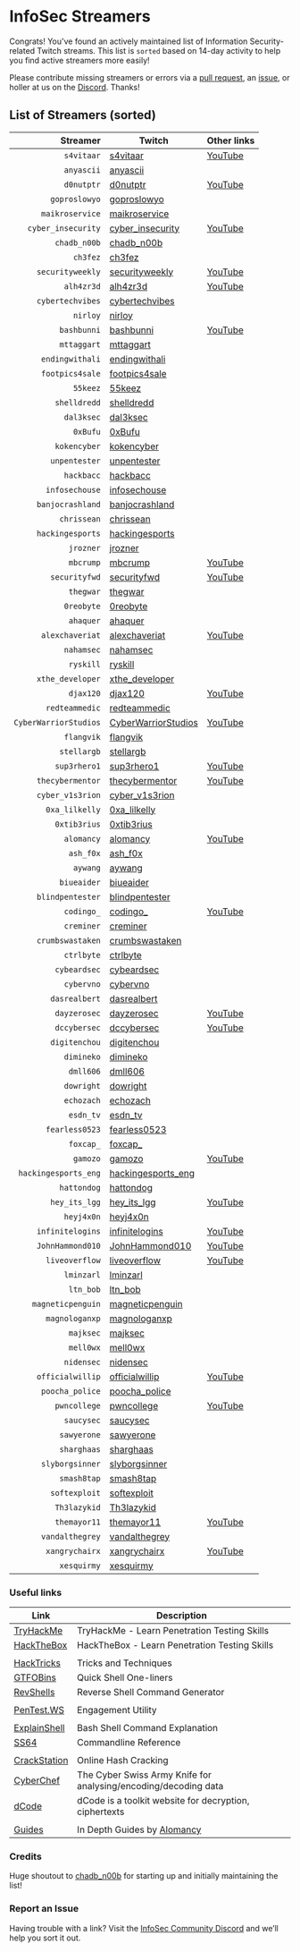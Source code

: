 # InfoSec Streamers

Congrats! You've found an actively maintained list of Information Security-related Twitch streams. This list is `sorted` based on 14-day activity to help you find active streamers more easily!

Please contribute missing streamers or errors via a [pull request](https://github.com/infosecstreams/infosecstreams.github.io/pulls), an [issue](https://github.com/infosecstreams/infosecstreams.github.io/issues), or holler at us on the [Discord](https://discord.gg/RftU46K8sn). Thanks!

## List of Streamers (sorted)

Streamer | Twitch | Other links
---: | --- | :---
`s4vitaar` | [s4vitaar](https://www.twitch.tv/s4vitaar) | [YouTube](https://www.youtube.com/channel/UCNHWpNqiM8yOQcHXtsluD7Q)
`anyascii` | [anyascii](https://www.twitch.tv/anyascii) | 
`d0nutptr` | [d0nutptr](https://www.twitch.tv/d0nutptr) | [YouTube](https://www.youtube.com/d0nutptr)
`goproslowyo` | [goproslowyo](https://www.twitch.tv/goproslowyo) | 
`maikroservice` | [maikroservice](https://www.twitch.tv/maikroservice) | 
`cyber_insecurity` | [cyber_insecurity](https://www.twitch.tv/cyber_insecurity) | [YouTube](https://www.youtube.com/channel/UCL4JGzitDkX5TOwzs9A02Kg)
`chadb_n00b` | [chadb_n00b](https://www.twitch.tv/chadb_n00b) | 
`ch3fez` | [ch3fez](https://www.twitch.tv/ch3fez) | 
`securityweekly` | [securityweekly](https://www.twitch.tv/securityweekly) | [YouTube](https://www.youtube.com/channel/UCg--XBjJ50a9tUhTKXVPiqg)
`alh4zr3d` | [alh4zr3d](https://www.twitch.tv/alh4zr3d) | [YouTube](https://www.youtube.com/channel/UCz-Z-d2VPQXHGkch0-_KovA)
`cybertechvibes` | [cybertechvibes](https://www.twitch.tv/cybertechvibes) | 
`nirloy` | [nirloy](https://www.twitch.tv/nirloy) | 
`bashbunni` | [bashbunni](https://www.twitch.tv/bashbunni) | [YouTube]( )
`mttaggart` | [mttaggart](https://www.twitch.tv/mttaggart) | 
`endingwithali` | [endingwithali](https://www.twitch.tv/endingwithali) | 
`footpics4sale` | [footpics4sale](https://www.twitch.tv/footpics4sale) | 
`55keez` | [55keez](https://www.twitch.tv/55keez) | 
`shelldredd` | [shelldredd](https://www.twitch.tv/shelldredd) | 
`dal3ksec` | [dal3ksec](https://www.twitch.tv/dal3ksec) | 
`0xBufu` | [0xBufu](https://www.twitch.tv/0xBufu) | 
`kokencyber` | [kokencyber](https://www.twitch.tv/kokencyber) | 
`unpentester` | [unpentester](https://www.twitch.tv/unpentester) | 
`hackbacc` | [hackbacc](https://www.twitch.tv/hackbacc) | 
`infosechouse` | [infosechouse](https://www.twitch.tv/infosechouse) | 
`banjocrashland` | [banjocrashland](https://www.twitch.tv/banjocrashland) | 
`chrissean` | [chrissean](https://www.twitch.tv/chrissean) | 
`hackingesports` | [hackingesports](https://www.twitch.tv/hackingesports) | 
`jrozner` | [jrozner](https://www.twitch.tv/jrozner) | 
`mbcrump` | [mbcrump](https://www.twitch.tv/mbcrump) | [YouTube](https://www.youtube.com/channel/UCCjHMUEzoCauYet8NG4sCog)
`securityfwd` | [securityfwd](https://www.twitch.tv/securityfwd) | [YouTube](https://www.youtube.com/channel/UCgTNupxATBfWmfehv21ym-g)
`thegwar` | [thegwar](https://www.twitch.tv/thegwar) | 
`0reobyte` | [0reobyte](https://www.twitch.tv/0reobyte) | 
`ahaquer` | [ahaquer](https://www.twitch.tv/ahaquer) | 
`alexchaveriat` | [alexchaveriat](https://www.twitch.tv/alexchaveriat) | [YouTube](https://www.youtube.com/c/AlexChaveriat/videos)
`nahamsec` | [nahamsec](https://www.twitch.tv/nahamsec) | 
`ryskill` | [ryskill](https://www.twitch.tv/ryskill) | 
`xthe_developer` | [xthe_developer](https://www.twitch.tv/xthe_developer) | 
`djax120` | [djax120](https://www.twitch.tv/djax120) | [YouTube](https://www.youtube.com/channel/UCJVQ4X0olUFq0nrxS8Xvijg)
`redteammedic` | [redteammedic](https://www.twitch.tv/redteammedic) | 
`CyberWarriorStudios` | [CyberWarriorStudios](https://www.twitch.tv/CyberWarriorStudios) | [YouTube](https://www.youtube.com/channel/UC1BeplJcC5YGHjcF8QyRD7g)
`flangvik` | [flangvik](https://www.twitch.tv/flangvik) | 
`stellargb` | [stellargb](https://www.twitch.tv/stellargb) | 
`sup3rhero1` | [sup3rhero1](https://www.twitch.tv/sup3rhero1) | [YouTube]( https://www.youtube.com/superhero1)
`thecybermentor` | [thecybermentor](https://www.twitch.tv/thecybermentor) | [YouTube](https://www.youtube.com/channel/UC0ArlFuFYMpEewyRBzdLHiw)
`cyber_v1s3rion` | [cyber_v1s3rion](https://www.twitch.tv/cyber_v1s3rion) | 
`0xa_lilkelly` | [0xa_lilkelly](https://www.twitch.tv/0xa_lilkelly) | 
`0xtib3rius` | [0xtib3rius](https://www.twitch.tv/0xtib3rius) | 
`alomancy` | [alomancy](https://www.twitch.tv/alomancy) | [YouTube](https://www.youtube.com/channel/UCe2i94acge3Bv2Tmjla0h_g)
`ash_f0x` | [ash_f0x](https://www.twitch.tv/ash_f0x) | 
`aywang` | [aywang](https://www.twitch.tv/aywang) | 
`biueaider` | [biueaider](https://www.twitch.tv/biueaider) | 
`blindpentester` | [blindpentester](https://www.twitch.tv/blindpentester) | 
`codingo_` | [codingo_](https://www.twitch.tv/codingo_) | [YouTube](https://www.youtube.com/channel/UCUfO02gdMDXgOJWdv_jiLMg)
`creminer` | [creminer](https://www.twitch.tv/creminer) | 
`crumbswastaken` | [crumbswastaken](https://www.twitch.tv/crumbswastaken) | 
`ctrlbyte` | [ctrlbyte](https://www.twitch.tv/ctrlbyte) | 
`cybeardsec` | [cybeardsec](https://www.twitch.tv/cybeardsec) | 
`cybervno` | [cybervno](https://www.twitch.tv/cybervno) | 
`dasrealbert` | [dasrealbert](https://www.twitch.tv/dasrealbert) | 
`dayzerosec` | [dayzerosec](https://www.twitch.tv/dayzerosec) | [YouTube](https://www.youtube.com/channel/UCXFC76FDHZRVes6_lZqwLBA)
`dccybersec` | [dccybersec](https://www.twitch.tv/dccybersec) | [YouTube](https://www.youtube.com/channel/UC3sccPO4v8YqCTn8sezZGTw)
`digitenchou` | [digitenchou](https://www.twitch.tv/digitenchou) | 
`dimineko` | [dimineko](https://www.twitch.tv/dimineko) | 
`dmll606` | [dmll606](https://www.twitch.tv/dmll606) | 
`dowright` | [dowright](https://www.twitch.tv/dowright) | 
`echozach` | [echozach](https://www.twitch.tv/echozach) | 
`esdn_tv` | [esdn_tv](https://www.twitch.tv/esdn_tv) | 
`fearless0523` | [fearless0523](https://www.twitch.tv/fearless0523) | 
`foxcap_` | [foxcap_](https://www.twitch.tv/foxcap_) | 
`gamozo` | [gamozo](https://www.twitch.tv/gamozo) | [YouTube](https://www.youtube.com/channel/UC17ewSS9f2EnkCyMztCdoKA)
`hackingesports_eng` | [hackingesports_eng](https://www.twitch.tv/hackingesports_eng) | 
`hattondog` | [hattondog](https://www.twitch.tv/hattondog) | 
`hey_its_lgg` | [hey_its_lgg](https://www.twitch.tv/hey_its_lgg) | [YouTube](https://www.youtube.com/channel/UCFzslRuETaviEruPQ_HQP1A)
`heyj4x0n` | [heyj4x0n](https://www.twitch.tv/heyj4x0n) | 
`infinitelogins` | [infinitelogins](https://www.twitch.tv/infinitelogins) | [YouTube](https://www.youtube.com/channel/UC_nKukFaGysjMzqMVHEIgxQ)
`JohnHammond010` | [JohnHammond010](https://www.twitch.tv/JohnHammond010) | [YouTube](https://www.youtube.com/channel/UCVeW9qkBjo3zosnqUbG7CFw)
`liveoverflow` | [liveoverflow](https://www.twitch.tv/liveoverflow) | [YouTube]( https://www.youtube.com/c/LiveOverflowCTF)
`lminzarl` | [lminzarl](https://www.twitch.tv/lminzarl) | 
`ltn_bob` | [ltn_bob](https://www.twitch.tv/ltn_bob) | 
`magneticpenguin` | [magneticpenguin](https://www.twitch.tv/magneticpenguin) | 
`magnologanxp` | [magnologanxp](https://www.twitch.tv/magnologanxp) | 
`majksec` | [majksec](https://www.twitch.tv/majksec) | 
`mell0wx` | [mell0wx](https://www.twitch.tv/mell0wx) | 
`nidensec` | [nidensec](https://www.twitch.tv/nidensec) | 
`officialwillip` | [officialwillip](https://www.twitch.tv/officialwillip) | [YouTube](https://www.youtube.com/channel/UCaOOGHgwrcyf527o838yLyg)
`poocha_police` | [poocha_police](https://www.twitch.tv/poocha_police) | 
`pwncollege` | [pwncollege](https://www.twitch.tv/pwncollege) | [YouTube](https://www.youtube.com/channel/UCBaWwFw7KmCN8YlfX4ERYKg)
`saucysec` | [saucysec](https://www.twitch.tv/saucysec) | 
`sawyerone` | [sawyerone](https://www.twitch.tv/sawyerone) | 
`sharghaas` | [sharghaas](https://www.twitch.tv/sharghaas) | 
`slyborgsinner` | [slyborgsinner](https://www.twitch.tv/slyborgsinner) | 
`smash8tap` | [smash8tap](https://www.twitch.tv/smash8tap) | 
`softexploit` | [softexploit](https://www.twitch.tv/softexploit) | 
`Th3lazykid` | [Th3lazykid](https://www.twitch.tv/Th3lazykid) | 
`themayor11` | [themayor11](https://www.twitch.tv/themayor11) | [YouTube](https://www.youtube.com/channel/UC5J6JvH5F29FllbLjwmA5ZA)
`vandalthegrey` | [vandalthegrey](https://www.twitch.tv/vandalthegrey) | 
`xangrychairx` | [xangrychairx](https://www.twitch.tv/xangrychairx) | [YouTube](https://www.youtube.com/channel/UCS1KHdnVAV1-Qx0jquAiBLA)
`xesquirmy` | [xesquirmy](https://www.twitch.tv/xesquirmy) | 


### Useful links

Link | Description
--- | ---
[TryHackMe](https://tryhackme.com) | TryHackMe - Learn Penetration Testing Skills
[HackTheBox](https://hackthebox.eu) | HackTheBox - Learn Penetration Testing Skills
| |
[HackTricks](https://book.hacktricks.xyz/) | Tricks and Techniques
[GTFOBins](https://gtfobins.github.io) | Quick Shell One-liners
[RevShells](https://www.revshells.com) | Reverse Shell Command Generator
| |
[PenTest.WS](https://pentest.ws) | Engagement Utility
| |
[ExplainShell](https://explainshell.com) | Bash Shell Command Explanation
[SS64](https://ss64.com) | Commandline Reference
| |
[CrackStation](https://crackstation.net) | Online Hash Cracking
[CyberChef](https://gchq.github.io/CyberChef) | The Cyber Swiss Army Knife for analysing/encoding/decoding data
[dCode](https://www.dcode.fr/en) | dCode is a toolkit website for decryption, ciphertexts
| |
[Guides](https://alomancy.gitbook.io/guides/) | In Depth Guides by [Alomancy](https://www.twitch.tv/alomancy)

### Credits

Huge shoutout to [chadb_n00b](https://twitch.tv/chadb_n00b) for starting up and initially maintaining the list!

### Report an Issue

Having trouble with a link? Visit the [InfoSec Community Discord](https://discord.gg/RftU46K8sn) and we’ll help you sort it out.
